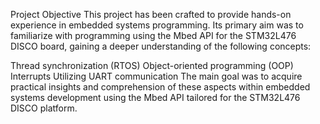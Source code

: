 Project Objective
This project has been crafted to provide hands-on experience in embedded systems programming. Its primary aim was to familiarize with programming using the Mbed API for the STM32L476 DISCO board, gaining a deeper understanding of the following concepts:

Thread synchronization (RTOS)
Object-oriented programming (OOP)
Interrupts
Utilizing UART communication
The main goal was to acquire practical insights and comprehension of these aspects within embedded systems development using the Mbed API tailored for the STM32L476 DISCO platform.
